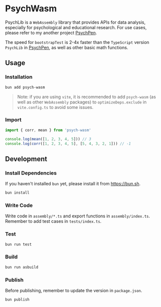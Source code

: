 # PsychWasm

PsychLib is a `WebAssembly` library that provides APIs for data analysis, especially for psychological and educational research. For use cases, please refer to my another project [PsychPen](https://github.com/LeafYeeXYZ/PsychPen).

The speed for `bootstrapTest` is 2-4x faster than the `TypeScript` version `PsychLib` in [PsychPen](https://github.com/LeafYeeXYZ/PsychPen), as well as other basic math functions.

## Usage

### Installation

```bash
bun add psych-wasm
```

> Note: if you are using `vite`, it is recommended to add `psych-wasm` (as well as other `WebAssembly` packages) to `optimizeDeps.exclude` in `vite.config.ts` to avoid some issues.

### Import

```typescript
import { corr, mean } from 'psych-wasm'

console.log(mean([1, 2, 3, 4, 5])) // 3
console.log(corr([1, 2, 3, 4, 5], [5, 4, 3, 2, 1])) // -1
```

## Development

### Install Dependencies

If you haven't installed `bun` yet, please install it from <https://bun.sh>.

```bash
bun install
```

### Write Code

Write code in `assembly/*.ts` and export functions in `assembly/index.ts`. Remember to add test cases in `tests/index.ts`.

### Test

```bash
bun run test
```

### Build

```bash
bun run asbuild
```

### Publish

Before publishing, remember to update the version in `package.json`.

```bash
bun publish
```